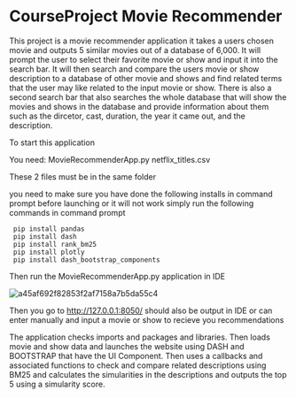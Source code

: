 # CourseProject Movie Recommender 
This project is a movie recommender application it takes a users chosen movie and outputs 5 similar movies out of a database of 6,000. It will prompt the user to select their favorite movie or show and input it into the search bar. It will then search and compare the users movie or show description to a database of other movie and shows and find related terms that the user may like related to the input movie or show. There is also a second search bar that also searches the whole database that will show the movies and shows in the database and provide information about them such as the dircetor, cast, duration, the year it came out, and the description. 

To start this application

You need:
MovieRecommenderApp.py
netflix_titles.csv 

These 2 files must be in the same folder

you need to make sure you have done the following installs in command prompt before launching or it will not work simply run the following commands in command prompt

     pip install pandas 
     pip install dash 
     pip install rank_bm25 
     pip install plotly 
     pip install dash_bootstrap_components 

Then run the MovieRecommenderApp.py application in IDE 

![a45af692f82853f2af7158a7b5da55c4](https://github.com/SilverHolo/CourseProject/assets/73237866/7fa69e0f-5261-4b97-ac7e-89c7292b8e54)

Then you go to http://127.0.0.1:8050/ should also be output in IDE or can enter manually and input a movie or show to recieve you recommendations 

The application checks imports and packages and libraries. Then loads movie and show data and launches the website using DASH and BOOTSTRAP that have the UI Component. Then uses a callbacks and associated functions to check and compare related descriptions using BM25 and calculates the simularities in the descriptions and outputs the top 5 using a simularity score. 
